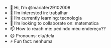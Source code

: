- 👋 Hi, I’m @mariafer29102008
- 👀 I’m interested in: trabalhar
- 🌱 I’m currently learning: tecnologia
- 💞️ I’m looking to collaborate on: matematica
- 📫 How to reach me: pedindo meu endereço??
- 😄 Pronouns: ela/dela
- ⚡ Fun fact: nenhuma

<!---
mariafer29102008/mariafer29102008 is a ✨ special ✨ repository because its `README.md` (this file) appears on your GitHub profile.
You can click the Preview link to take a look at your changes.
--->
